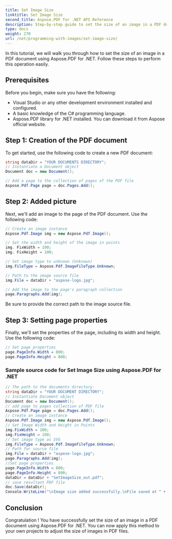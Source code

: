 ```yaml
---
title: Set Image Size
linktitle: Set Image Size
second_title: Aspose.PDF for .NET API Reference
description: Step-by-step guide to set the size of an image in a PDF document using Aspose.PDF for .NET.
type: docs
weight: 270
url: /net/programming-with-images/set-image-size/
---
```


In this tutorial, we will walk you through how to set the size of an image in a PDF document using Aspose.PDF for .NET. Follow these steps to perform this operation easily.

## Prerequisites

Before you begin, make sure you have the following:

- Visual Studio or any other development environment installed and configured.
- A basic knowledge of the C# programming language.
- Aspose.PDF library for .NET installed. You can download it from Aspose official website.

## Step 1: Creation of the PDF document

To get started, use the following code to create a new PDF document:

```csharp
string dataDir = "YOUR DOCUMENTS DIRECTORY";
// Instantiate a Document object
Document doc = new Document();

// Add a page to the collection of pages of the PDF file
Aspose.Pdf.Page page = doc.Pages.Add();
```

## Step 2: Added picture

Next, we'll add an image to the page of the PDF document. Use the following code:

```csharp
// Create an image instance
Aspose.Pdf.Image img = new Aspose.Pdf.Image();

// Set the width and height of the image in points
img. FixWidth = 100;
img. FixHeight = 100;

// Set image type to unknown (Unknown)
img.FileType = Aspose.Pdf.ImageFileType.Unknown;

// Path to the image source file
img.File = dataDir + "aspose-logo.jpg";

// Add the image to the page's paragraph collection
page.Paragraphs.Add(img);
```

Be sure to provide the correct path to the image source file.

## Step 3: Setting page properties

Finally, we'll set the properties of the page, including its width and height. Use the following code:

```csharp
// Set page properties
page.PageInfo.Width = 800;
page.PageInfo.Height = 800;
```

### Sample source code for Set Image Size using Aspose.PDF for .NET 
```csharp
// The path to the documents directory.
string dataDir = "YOUR DOCUMENT DIRECTORY";
// Instantiate Document object
Document doc = new Document();
// add page to pages collection of PDF file
Aspose.Pdf.Page page = doc.Pages.Add();
// Create an image instance
Aspose.Pdf.Image img = new Aspose.Pdf.Image();
// Set Image Width and Height in Points
img.FixWidth = 100;
img.FixHeight = 100;
// Set image type as SVG
img.FileType = Aspose.Pdf.ImageFileType.Unknown;
// Path for source file
img.File = dataDir + "aspose-logo.jpg";
page.Paragraphs.Add(img);
//Set page properties
page.PageInfo.Width = 800;
page.PageInfo.Height = 800;
dataDir = dataDir + "SetImageSize_out.pdf";
// save resultant PDF file
doc.Save(dataDir);
Console.WriteLine("\nImage size added successfully.\nFile saved at " + dataDir);
```

## Conclusion

Congratulation ! You have successfully set the size of an image in a PDF document using Aspose.PDF for .NET. You can now apply this method to your own projects to adjust the size of images in PDF files.
